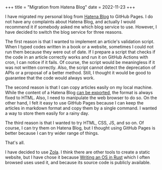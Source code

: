 +++
title = "Migration from Hatena Blog"
date = 2022-11-23
+++

<!--
個人ブログを[はてなブログ](https://tokuchan3515.hatenablog.com/)からGitHub Pagesに移行することにした．はてなブログに不満はないし，実際おすすめするブログサービスを訊かれたら多分はてなブログと答えるが，3つの理由があって切り替えることにした．
-->

I have migrated my personal blog from [Hatena Blog](https://tokuchan3515.hatenablog.com/) to GitHub Pages. I do not have any complaints about Hatena Blog, and actually I would recommend it if somebody asked me which blog service to use. However, I have decided to switch the blog service for three reasons.

<!--
1つ目の理由は，記事の検証スクリプトを実装したかったからである．本やウェブサイトの内容が古く，コードを写経して実行しようとするとエラーが出たという経験が過去に何回かある．記事内のコードが正しく動作するかを検証するスクリプトを用意し，GitHub Actionsを用いてcronで定期的にそのスクリプトを実行すれば，コードがいざ実行できなくなった際に気付くことができる．もちろんスクリプトが実際の記事の内容を反映していないと意味を成さないし，APIがdeprecatedになった場合や，もっと良い代替法が提案されたなどといった場合は検証スクリプトでは検知できないが，それでもコードが常に動くということを保証できるのは良いと考えた．
-->

The first reason is that I wanted to implement an article's validation script. When I typed codes written in a book or a website, sometimes I could not run them because they were out of date. If I prepare a script that checks if the code in an article correctly works and run it on GitHub Actions with cron, I can notice if it fails. Of course, the script would be meaningless if it was not written correctly. Also, the script cannot detect the deprecation of APIs or a proposal of a better method. Still, I thought it would be good to guarantee that the code would always work.

<!--
2つ目の理由は，記事を簡単に手元のマシンに置けることである．はてなブログの内容は[エクスポートできる](https://help.hatenablog.com/entry/export)が，形式が常にHTMLに固定され，更にブラウザ上で操作をしなければならない．その点マークダウンで記事の内容を残すことができ，かつコマンド一つで手元にコピーできるこちらの方が楽だと感じた．万一の際に楽に保存できる機能は欲しい．
-->

The second reason is that I can copy articles easily on my local machine. While the content of a Hatena Blog [can be exported](https://help.hatenablog.com/entry/export), the format is always fixed to HTML. Also, I need to manipulate the web browser to do so. On the other hand, I felt it easy to use GitHub Pages because I can keep the articles in markdown format and copy them by a single command. I wanted a way to store them easily for a rainy day.

<!--
3つ目の理由は，自分でHTMLやらCSSやらJSを試してみたかったからである．もちろんはてなブログの方でもある程度試すことはできるが，こちらの方が幅広く扱うことができるので良いと思った．
-->

The third reason is that I wanted to try HTML, CSS, JS, and so on. Of course, I can try them on Hatena Blog, but I thought using GitHub Pages is better because I can try wider range of things.

<!--
以上の理由である．
-->

That's all.

<!--
使うツールは[Zola](https://www.getzola.org/)にした．静的なウェブサイトを製作するツールはおそらく他にもあると思うが，よく閲覧していた[Writing an OS in Rust](https://os.phil-opp.com/)でZolaが使われている，ソースコードが公開されている位の理由でこれを選択した．
-->

I have decided to use [Zola](https://www.getzola.org/). I think there are other tools to create a static website, but I have chose it because [Writing an OS in Rust](https://os.phil-opp.com/) which I often browsed uses used it, and because its source code is publicly available.
